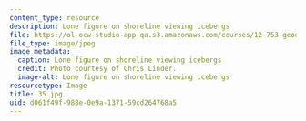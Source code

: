 ```yaml
---
content_type: resource
description: Lone figure on shoreline viewing icebergs
file: https://ol-ocw-studio-app-qa.s3.amazonaws.com/courses/12-753-geodynamics-seminar-spring-2006/d061f49f988e0e9a137159cd264768a5_35.jpg
file_type: image/jpeg
image_metadata:
  caption: Lone figure on shoreline viewing icebergs
  credit: Photo courtesy of Chris Linder.
  image-alt: Lone figure on shoreline viewing icebergs
resourcetype: Image
title: 35.jpg
uid: d061f49f-988e-0e9a-1371-59cd264768a5
---
```

